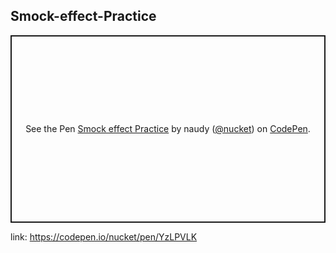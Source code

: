 ## Smock-effect-Practice

<p class="codepen" data-height="300" data-default-tab="result" data-slug-hash="YzLPVLK" data-user="nucket" style="height: 300px; box-sizing: border-box; display: flex; align-items: center; justify-content: center; border: 2px solid; margin: 1em 0; padding: 1em;">
  <span>See the Pen <a href="https://codepen.io/nucket/pen/YzLPVLK">
  Smock effect Practice</a> by naudy (<a href="https://codepen.io/nucket">@nucket</a>)
  on <a href="https://codepen.io">CodePen</a>.</span>
</p>


link: https://codepen.io/nucket/pen/YzLPVLK
